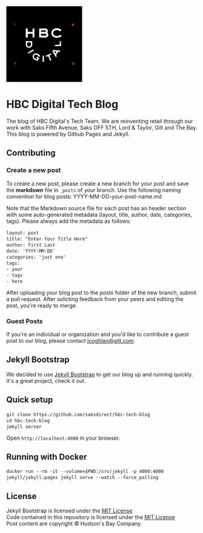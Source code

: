 <img src="img/hbc-digital-logo-with-background.png" alt="logo" width="200" height="200">

# HBC Digital Tech Blog

The blog of HBC Digital's Tech Team. We are reinventing retail through our work with Saks Fifth Avenue, Saks OFF 5TH, Lord & Taylor, Gilt and The Bay. This blog is powered by Github Pages and Jekyll.

## Contributing

### Create a new post

To create a new post, please create a new branch for your post and save the **markdown** file in `_posts` of your branch. Use the following naming convention for blog posts: YYYY-MM-DD-your-post-name.md

Note that the Markdown source file for each post has an header section with some auto-generated metadata (layout, title, author, date, categories, tags). Please always add the metadata as follows:

```
layout: post
title: "Enter Your Title Here"
author: First Last
date: 'YYYY-MM-DD'
categories: 'just one'
tags: 
- your
- tags
- here
```

After uploading your blog post to the _posts_ folder of the new branch, submit a pull request. After solicting feedback from your peers and editing the post, you're ready to merge. 

### Guest Posts

If you're an individual or organization and you'd like to contribute a guest post to our blog, please contact [jcoghlan@gilt.com](mailto:jcoghlan@gilt.com)

## Jekyll Bootstrap

We decided to use [Jekyll Bootstrap](http://jekyllbootstrap.com) to get our blog up and running quickly. It's a great project, check it out.

## Quick setup

```
git clone https://github.com/saksdirect/hbc-tech-blog
cd hbc-tech-blog
jekyll server
```

Open `http://localhost:4000` in your browser.

## Running with Docker

```
docker run --rm -it --volume=$PWD:/srv/jekyll -p 4000:4000 jekyll/jekyll:pages jekyll serve --watch --force_polling
```

## License

Jekyll Bootstrap is licensed under the [MIT License](http://opensource.org/licenses/MIT)  
Code contained in this repository is licensed under the [MIT License](https://raw.githubusercontent.com/gilt/tech-blog/gh-pages/LICENSE)  
Post content are copyright &copy; Hudson's Bay Company.
